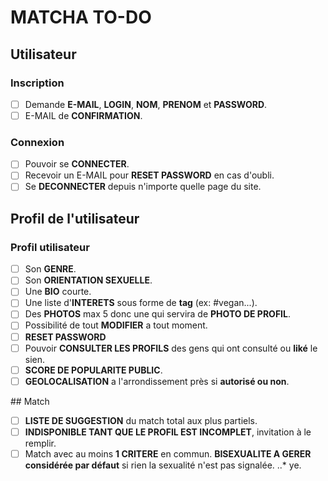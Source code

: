 # MATCHA TO-DO

## Utilisateur
### Inscription
- [ ] Demande **E-MAIL**, **LOGIN**, **NOM**, **PRENOM** et **PASSWORD**.
- [ ] E-MAIL de **CONFIRMATION**.
### Connexion
- [ ] Pouvoir se **CONNECTER**.
- [ ] Recevoir un E-MAIL pour **RESET PASSWORD** en cas d'oubli.
- [ ] Se **DECONNECTER** depuis n'importe quelle page du site.

## Profil de l'utilisateur
### Profil utilisateur
- [ ] Son **GENRE**.
- [ ] Son **ORIENTATION SEXUELLE**.
- [ ] Une **BIO** courte.
- [ ] Une liste d'**INTERETS** sous forme de **tag** (ex: #vegan...).
- [ ] Des **PHOTOS** max 5 donc une qui servira de **PHOTO DE PROFIL**.
- [ ] Possibilité de tout **MODIFIER** a tout moment.
- [ ] **RESET PASSWORD**
- [ ] Pouvoir **CONSULTER LES PROFILS** des gens qui ont consulté ou **liké** le sien.
- [ ] **SCORE DE POPULARITE PUBLIC**.
- [ ] **GEOLOCALISATION** a l'arrondissement près si **autorisé ou non**.

## Match
- [ ] **LISTE DE SUGGESTION** du match total aux plus partiels.
- [ ] **INDISPONIBLE TANT QUE LE PROFIL EST INCOMPLET**, invitation à le remplir.
- [ ] Match avec au moins **1 CRITERE** en commun. **BISEXUALITE A GERER considérée par défaut** si rien la sexualité n'est pas signalée.
..* ye.